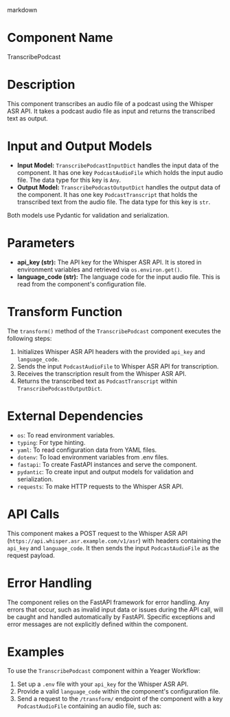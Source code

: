 markdown
# Component Name

TranscribePodcast

# Description

This component transcribes an audio file of a podcast using the Whisper ASR API. It takes a podcast audio file as input and returns the transcribed text as output.

# Input and Output Models

- **Input Model:** `TranscribePodcastInputDict` handles the input data of the component. It has one key `PodcastAudioFile` which holds the input audio file. The data type for this key is `Any`.
- **Output Model:** `TranscribePodcastOutputDict` handles the output data of the component. It has one key `PodcastTranscript` that holds the transcribed text from the audio file. The data type for this key is `str`.

Both models use Pydantic for validation and serialization.

# Parameters

- **api_key (str):** The API key for the Whisper ASR API. It is stored in environment variables and retrieved via `os.environ.get()`.
- **language_code (str):** The language code for the input audio file. This is read from the component's configuration file.

# Transform Function

The `transform()` method of the `TranscribePodcast` component executes the following steps:

1. Initializes Whisper ASR API headers with the provided `api_key` and `language_code`.
2. Sends the input `PodcastAudioFile` to Whisper ASR API for transcription.
3. Receives the transcription result from the Whisper ASR API.
4. Returns the transcribed text as `PodcastTranscript` within `TranscribePodcastOutputDict`.

# External Dependencies

- `os`: To read environment variables.
- `typing`: For type hinting.
- `yaml`: To read configuration data from YAML files.
- `dotenv`: To load environment variables from .env files.
- `fastapi`: To create FastAPI instances and serve the component.
- `pydantic`: To create input and output models for validation and serialization.
- `requests`: To make HTTP requests to the Whisper ASR API.

# API Calls

This component makes a POST request to the Whisper ASR API (`https://api.whisper.asr.example.com/v1/asr`) with headers containing the `api_key` and `language_code`. It then sends the input `PodcastAudioFile` as the request payload.

# Error Handling

The component relies on the FastAPI framework for error handling. Any errors that occur, such as invalid input data or issues during the API call, will be caught and handled automatically by FastAPI. Specific exceptions and error messages are not explicitly defined within the component.

# Examples

To use the `TranscribePodcast` component within a Yeager Workflow:

1. Set up a `.env` file with your `api_key` for the Whisper ASR API.
2. Provide a valid `language_code` within the component's configuration file.
3. Send a request to the `/transform/` endpoint of the component with a key `PodcastAudioFile` containing an audio file, such as:


